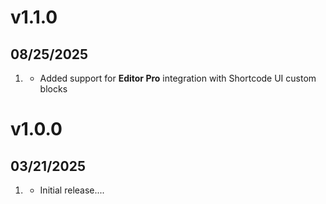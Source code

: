 # v1.1.0
## 08/25/2025

1. [](#new)
    * Added support for **Editor Pro** integration with Shortcode UI custom blocks

# v1.0.0
## 03/21/2025

1. [](#new)
    * Initial release....
